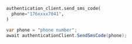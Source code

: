 ```python
authentication_client.send_sms_code(
  phone="176xxxx7041",
)
```

```csharp
var phone = "phone number";
await authenticationClient.SendSmsCode(phone);
```
